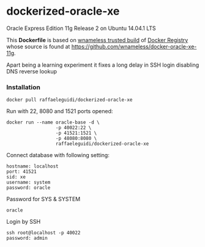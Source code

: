 dockerized-oracle-xe
====================

Oracle Express Edition 11g Release 2 on Ubuntu 14.04.1 LTS

This **Dockerfile** is based on [wnameless trusted build](https://registry.hub.docker.com/u/wnameless/oracle-xe-11g/) of [Docker Registry](https://registry.hub.docker.com/) whose source is found at https://github.com/wnameless/docker-oracle-xe-11g. 

Apart being a learning experiment it fixes a long delay in SSH login disabling DNS reverse lookup

### Installation
```
docker pull raffaeleguidi/dockerized-oracle-xe
```

Run with 22, 8080 and 1521 ports opened:
```
docker run --name oracle-base -d \
                  -p 40022:22 \
                  -p 41521:1521 \
                  -p 48080:8080 \
                  raffaeleguidi/dockerized-oracle-xe
```

Connect database with following setting:
```
hostname: localhost
port: 41521
sid: xe
username: system
password: oracle
```

Password for SYS & SYSTEM
```
oracle
```

Login by SSH
```
ssh root@localhost -p 40022
password: admin
```
